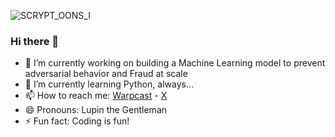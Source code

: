 

 ![SCRYPT_OONS_I](https://github.com/sirlupinwatson/Sirlupinwatson/assets/55941045/bff2c393-e706-42ad-8672-8f2494edabc8)


### Hi there 👋

- 🔭 I’m currently working on building a Machine Learning model to prevent adversarial behavior and Fraud at scale
- 🌱 I’m currently learning Python, always...
- 📫 How to reach me: [Warpcast](https://warpcast.com/sirlupinwatson) - [X](https://twitter.com/Sirlupinwatson)
- 😄 Pronouns: Lupin the Gentleman
- ⚡ Fun fact: Coding is fun!




